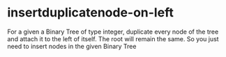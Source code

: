 # insertduplicatenode-on-left
For a given a Binary Tree of type integer, duplicate every node of the tree and attach it to the left of itself. The root will remain the same. So you just need to insert nodes in the given Binary Tree
